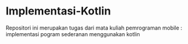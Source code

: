 # Implementasi-Kotlin
Repositori ini merupakan tugas dari mata kuliah pemrograman mobile : implementasi pogram sederanan menggunakan kotlin
